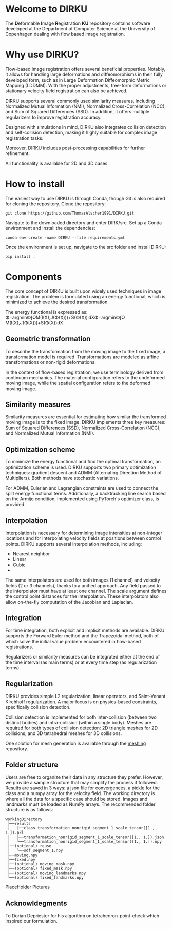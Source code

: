 # Welcome to DIRKU
The **D**eformable **I**mage **R**egistration **KU** repository contains software developed at the Department of Computer Science at the University of Copenhagen dealing with flow based image registration.
# Why use DIRKU?
Flow-based image registration offers several beneficial properties. Notably, it allows for handling large deformations and diffeomorphisms in their fully developed form, such as in Large Deformation Diffeomorphic Metric Mapping (LDDMM). With the proper adjustments, free-form deformations or stationary velocity field registration can also be achieved.

DIRKU supports several commonly used similarity measures, including Normalized Mutual Information (NMI), Normalized Cross-Correlation (NCC), and Sum of Squared Differences (SSD). In addition, it offers multiple regularizers to improve registration accuracy.

Designed with simulations in mind, DIRKU also integrates collision detection and self-collision detection, making it highly suitable for complex image registration tasks.

Moreover, DIRKU includes post-processing capabilities for further refinement.

All functionality is available for 2D and 3D cases.
# How to install
The easiest way to use DIRKU is through Conda, though Git is also required for cloning the repository.
Clone the repository:

 ```git clone https://github.com/ThomasAlscher1991/DIRKU.git```

Navigate to the downloaded directory and enter DIRK/src.
Set up a Conda environment and install the dependencies:

```conda env create -name DIRKU --file requirements.yml ```

Once the environment is set up, navigate to the src folder and install DIRKU:

```pip install .```

# Components
The core concept of DIRKU is built upon widely used techniques in image registration. The problem is formulated using an energy functional, which is minimized to achieve the desired transformation.

The energy functional is expressed as: Φ=arg⁡min⁡Φ∫ΩM(I(X),J(Φ(X)))+S(Φ(X)) dXΦ=argminΦ​∫Ω​M(I(X),J(Φ(X)))+S(Φ(X))dX

## Geometric transformation
To describe the transformation from the moving image to the fixed image, a transformation model is required. Transformations are modeled as affine transformations or non-rigid deformations.

In the context of flow-based registration, we use terminology derived from continuum mechanics. The material configuration refers to the undeformed moving image, while the spatial configuration refers to the deformed moving image.
## Similarity measures
Similarity measures are essential for estimating how similar the transformed moving image is to the fixed image. DIRKU implements three key measures: Sum of Squared Differences (SSD), Normalized Cross-Correlation (NCC), and Normalized Mutual Information (NMI).

## Optimization scheme
To minimize the energy functional and find the optimal transformation, an optimization scheme is used. DIRKU supports two primary optimization techniques: gradient descent and ADMM (Alternating Direction Method of Multipliers). Both methods have stochastic variations.

For ADMM, Eulerian and Lagrangian constraints are used to connect the split energy functional terms. Additionally, a backtracking line search based on the Armijo condition, implemented using PyTorch's optimizer class, is provided.

## Interpolation
Interpolation is necessary for determining image intensities at non-integer locations and for interpolating velocity fields at positions between control points. DIRKU supports several interpolation methods, including:
- Nearest neighbor
- Linear
- Cubic
- 
The same interpolators are used for both images (1 channel) and velocity fields (2 or 3 channels), thanks to a unified approach. Any field passed to the interpolator must have at least one channel. The scale argument defines the control point distances for the interpolation. These interpolators also allow on-the-fly computation of the Jacobian and Laplacian.

## Integration
For time integration, both explicit and implicit methods are available. DIRKU supports the Forward Euler method and the Trapezoidal method, both of which solve the initial value problem encountered in flow-based registrations.

Regularizers or similarity measures can be integrated either at the end of the time interval (as main terms) or at every time step (as regularization terms).

## Regularization
DIRKU provides simple L2 regularization, linear operators, and Saint-Venant Kirchhoff regularization. A major focus is on physics-based constraints, specifically collision detection.

Collision detection is implemented for both inter-collision (between two distinct bodies) and intra-collision (within a single body). Meshes are required for both types of collision detection: 2D triangle meshes for 2D collisions, and 3D tetrahedral meshes for 3D collisions.

One solution for mesh generation is available through the [meshing](https://github.com/ThomasAlscher1991/meshing) repository.

## Folder structure
Users are free to organize their data in any structure they prefer. However, we provide a sample structure that may simplify the process if followed.
Results are saved in 3 ways: a json file for convergences, a pickle for the class and a numpy array for the velocity field.
The working directory is where all the data for a specific case should be stored. Images and landmarks must be loaded as NumPy arrays. The recommended folder structure is as follows:
```
workingDirectory
 ├──results
 │   ├──class_transformation_nonrigid_segment_1_scale_tensor([1., 1.]).pkl
 │   ├──transformation_nonrigid_segment_1_scale_tensor([1., 1.]).json
 │   └──transformation_nonrigid_segment_1_scale_tensor([1., 1.]).npy
 ├──(optional) reuse 
 │   └──sdf_segment_1.npy
 ├──moving.npy
 ├──fixed.npy
 ├──(optional) moving_mask.npy
 ├──(optional) fixed_mask.npy
 ├──(optional) moving_landmarks.npy
 └──(optional) fixed_landmarks.npy
```

PlaceHolder Pictures

## Acknowldegments
To Dorian Depriester for his algorithm on tetrahedron-point-check which inspired our formulation.
